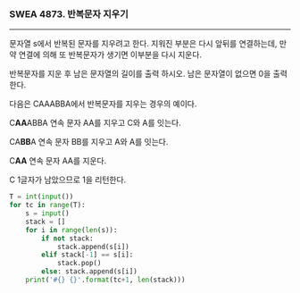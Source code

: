 ### SWEA 4873. 반복문자 지우기

---

문자열 s에서 반복된 문자를 지우려고 한다. 지워진 부분은 다시 앞뒤를 연결하는데, 만약 연결에 의해 또 반복문자가 생기면 이부분을 다시 지운다.

반복문자를 지운 후 남은 문자열의 길이를 출력 하시오. 남은 문자열이 없으면 0을 출력한다.
 

다음은 CAAABBA에서 반복문자를 지우는 경우의 예이다.
 

C**AA**ABBA 연속 문자 AA를 지우고 C와 A를 잇는다.

CA**BB**A 연속 문자 BB를 지우고 A와 A를 잇는다.

C**AA** 연속 문자 AA를 지운다.

C 1글자가 남았으므로 1을 리턴한다.

```python
T = int(input())
for tc in range(T):
    s = input()
    stack = []
    for i in range(len(s)):
        if not stack:
            stack.append(s[i])
        elif stack[-1] == s[i]:
            stack.pop()
        else: stack.append(s[i])
    print('#{} {}'.format(tc+1, len(stack)))
```

